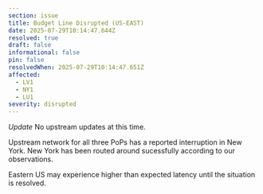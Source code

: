 ```yaml
---
section: issue
title: Budget Line Disrupted (US-EAST)
date: 2025-07-29T10:14:47.644Z
resolved: true
draft: false
informational: false
pin: false
resolvedWhen: 2025-07-29T10:14:47.651Z
affected:
  - LV1
  - NY1
  - LU1
severity: disrupted
---
```

*Update* No upstream updates at this time.

Upstream network for all three PoPs has a reported interruption in New York. New York has been routed around sucessfully according to our observations.

Eastern US may experience higher than expected latency until the situation is resolved.